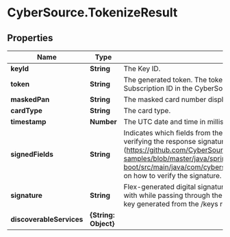 # CyberSource.TokenizeResult

## Properties
Name | Type | Description | Notes
------------ | ------------- | ------------- | -------------
**keyId** | **String** | The Key ID. | [optional] 
**token** | **String** | The generated token. The token replaces card data and is used as the Subscription ID in the CyberSource Simple Order API or SCMP API. | [optional] 
**maskedPan** | **String** | The masked card number displaying the first 6 digits and the last 4 digits. | [optional] 
**cardType** | **String** | The card type. | [optional] 
**timestamp** | **Number** | The UTC date and time in milliseconds at which the signature was generated. | [optional] 
**signedFields** | **String** | Indicates which fields from the response make up the data that is used when verifying the response signature. See the [sample code] (https://github.com/CyberSource/cybersource-flex-samples/blob/master/java/spring-boot/src/main/java/com/cybersource/flex/application/CheckoutController.java) on how to verify the signature. | [optional] 
**signature** | **String** | Flex-generated digital signature. To ensure the values have not been tampered with while passing through the client, verify this server-side using the public key generated from the /keys resource. | [optional] 
**discoverableServices** | **{String: Object}** |  | [optional] 


